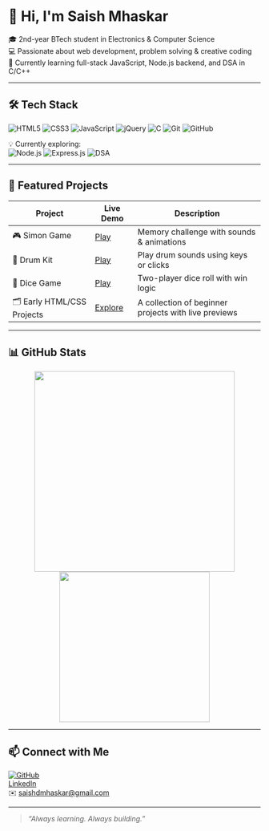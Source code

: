 # 👋 Hi, I'm Saish Mhaskar

🎓 2nd-year BTech student in Electronics & Computer Science  
💻 Passionate about web development, problem solving & creative coding  
🚀 Currently learning full-stack JavaScript, Node.js backend, and DSA in C/C++

---

## 🛠️ Tech Stack

![HTML5](https://img.shields.io/badge/-HTML5-E34F26?logo=html5&logoColor=white&style=flat)
![CSS3](https://img.shields.io/badge/-CSS3-1572B6?logo=css3&logoColor=white&style=flat)
![JavaScript](https://img.shields.io/badge/-JavaScript-F7DF1E?logo=javascript&logoColor=black&style=flat)
![jQuery](https://img.shields.io/badge/-jQuery-0769AD?logo=jquery&logoColor=white&style=flat)
![C](https://img.shields.io/badge/-C-00599C?logo=c&logoColor=white&style=flat)
![Git](https://img.shields.io/badge/-Git-F05032?logo=git&logoColor=white&style=flat)
![GitHub](https://img.shields.io/badge/-GitHub-181717?logo=github&logoColor=white&style=flat)

💡 Currently exploring:  
![Node.js](https://img.shields.io/badge/-Node.js-339933?logo=node.js&logoColor=white&style=flat)
![Express.js](https://img.shields.io/badge/-Express.js-000000?logo=express&logoColor=white&style=flat)
![DSA](https://img.shields.io/badge/-DSA-in--C-yellow)

---

## 📂 Featured Projects

| Project | Live Demo | Description |
|--------|-----------|-------------|
| 🎮 Simon Game | [Play](https://saish-mhaskar.github.io/Simon-Game/) | Memory challenge with sounds & animations |
| 🥁 Drum Kit | [Play](https://saish-mhaskar.github.io/Drum-Kit/) | Play drum sounds using keys or clicks |
| 🎲 Dice Game | [Play](https://saish-mhaskar.github.io/Dice/) | Two-player dice roll with win logic |
| 🗂️ Early HTML/CSS Projects | [Explore](https://saish-mhaskar.github.io/Early-HTML-CSS-Work/) | A collection of beginner projects with live previews |

---

## 📊 GitHub Stats

<p align="center">
  <img src="https://github-readme-stats.vercel.app/api?username=Saish-Mhaskar&show_icons=true&theme=github_dark" width="400"/>
  <img src="https://github-readme-stats.vercel.app/api/top-langs/?username=Saish-Mhaskar&layout=compact&theme=github_dark" width="300"/>
</p>

---

## 📫 Connect with Me

[![GitHub](https://img.shields.io/badge/-GitHub-black?logo=github&style=flat)](https://github.com/Saish-Mhaskar)  
[LinkedIn](https://www.linkedin.com/in/saish-mhaskar-847a84339/)  
✉️ saishdmhaskar@gmail.com

---

> *“Always learning. Always building.”*
